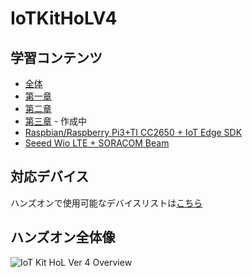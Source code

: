 # IoTKitHoLV4 
## 学習コンテンツ 
- [全体](https://1drv.ms/p/s!Aihe6QsTtyqct5NOzof1p8JH3XQdUQ)  
- [第一章](https://1drv.ms/p/s!Aihe6QsTtyqct5NQBGA32Y7fOV06hA)  
- [第二章](https://1drv.ms/p/s!Aihe6QsTtyqct5NPsPTykYx8VQ6aNw)  
- [第三章](https://1drv.ms/p/s!Aihe6QsTtyqct5dX4wrO9jbJ1L-30w) - 作成中 
- [Raspbian/Raspberry Pi3+TI CC2650 + IoT Edge SDK](https://1drv.ms/p/s!Aihe6QsTtyqct5NNh7x8T_5g0zXQuw)  
- [Seeed Wio LTE + SORACOM Beam](https://www.slideshare.net/SeeedJP/iot-kit-seeed-wio-lte-soracom-beam)

## 対応デバイス 
ハンズオンで使用可能なデバイスリストは[こちら](./DeviceList.md) 

## ハンズオン全体像  
![IoT Kit HoL Ver 4 Overview](images/IoTKitHoLV4OV.png)
